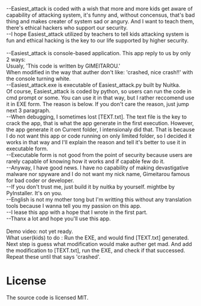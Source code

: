 --Easiest_attack is coded with a wish that more and more kids get aware of capability of attacking system, it's funny and, without concensus, that's bad thing and makes creater of system sad or angury. And I want to teach them, there's ethical hackers who support our security.<br>
--I hope Easiest_attack utilized by teachers to tell kids attacking system is fun and ethical hacking is the key to our life supported by higher security.<br>
<br>
--Easiest_attack is console-based application. This app reply to us by only 2 ways:<br>
Usualy, 'This code is written by GIMEITAROU.'<br>
When modified in the way that auther don't like:
'crashed, nice crash!!' with the console turning white.<br>
--Easiest_attack.exe is executable of Easiest_attack.py built by Nuitka.<br>
Of course, Easiest_attack is coded by python, so users can run the code in cmd prompt or some. You can use it in that way, but I rather reccomend use it in EXE form. The reason is below. If you don't care the reason, just jump next 3 paragraph.<br>
--When debugging, I sometimes lost [TEXT.txt]. The text file is the key to crack the app, that is what the app generate in the first execution. However, the app generate it on Current folder, I intensionaly did that. That is because I do not want this app or code running on only limited folder, so I decided it works in that way and I'll explain the reason and tell it's better to use it in executable form.<br>
--Executable form is not good from the point of security because users are rarely capable of knowing how it works and if capable few do it.<br>
--Anyway, I have good news. I have no capability of making devastigative malware nor spyware and I do not want my nick name, Gimeitarou famous for bad coder or developer.<br>
--If you don't trust me, just build it by nuitka by yourself. mightbe by PyInstaller. It's on you.<br>
--English is not my mother tong but I'm writting this without any translation tools because I wanna tell you my passion on this app.<br>
--I lease this app with a hope that I wrote in the first part.<br>
--Thanx a lot and hope you'll use this app.<br>
<br>
Demo video: not yet ready.<br>
What user(kids) to do : Run the EXE, and would find [TEXT.txt] generated. Next step is guess what modification would make auther get mad. And add the modification to [TEXT.txt], run the EXE, and check if that successed. Repeat these until that says 'crashed'.<br>

# License
The source code is licensed MIT.